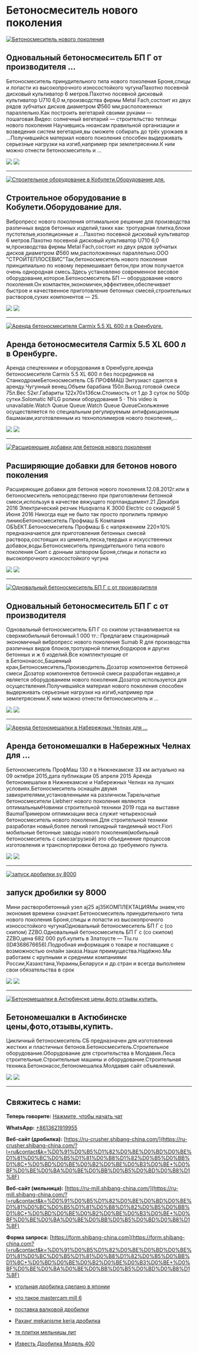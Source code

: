 # Бетоносмеситель нового поколения

<a href="https://swt.shibang-china.com/?l=ru&img&k=%D0%91%D0%B5%D1%82%D0%BE%D0%BD%D0%BE%D1%81%D0%BC%D0%B5%D1%81%D0%B8%D1%82%D0%B5%D0%BB%D1%8C+%D0%BD%D0%BE%D0%B2%D0%BE%D0%B3%D0%BE+%D0%BF%D0%BE%D0%BA%D0%BE%D0%BB%D0%B5%D0%BD%D0%B8%D1%8F" target="_blank">![Бетоносмеситель нового поколения](http://static.shibang-china.com/all-800x300/214.jpg)</a>

## Одновальный бетоносмеситель БП Г от производителя …
Бетоносмеситель принудительного типа нового поколения Броня,спицы и лопасти из высокопрочного износостойкого чугунаПахотно посевной дисковый культиватор 6 метров.Пахотно посевной дисковый культиватор U710 6,0 м,производства фирмы Metal Fach,состоит из двух рядов зубчатых дисков диаметром &#216;560 мм,расположенных параллельно.Как построить вегетарий своими руками — пошаговая.Видео: солнечный вегетарий — строительство теплицы нового поколения Научившись нюансам правильной организации и возведения систем вегетария,вы сможете собирать до трёх урожаев в …Получившийся материал нового поколения способен выдерживать серьезные нагрузки на изгиб,например при землетрясении.К ним можно отнести бетоносмеситель и …


<a href="https://whatsapp.shibangsoft.com/WhatsApp.php" target="_blank" title="WhatsApp">![](http://static.shibang-china.com/icon/whatsapp.png)</a> <a href="https://swt.shibang-china.com/?l=ru&icon&k=%D0%91%D0%B5%D1%82%D0%BE%D0%BD%D0%BE%D1%81%D0%BC%D0%B5%D1%81%D0%B8%D1%82%D0%B5%D0%BB%D1%8C+%D0%BD%D0%BE%D0%B2%D0%BE%D0%B3%D0%BE+%D0%BF%D0%BE%D0%BA%D0%BE%D0%BB%D0%B5%D0%BD%D0%B8%D1%8F" target="_blank">![](http://static.shibang-china.com/icon/chat-ru.png)</a>

---

<a href="https://swt.shibang-china.com/?l=ru&img&k=%D0%91%D0%B5%D1%82%D0%BE%D0%BD%D0%BE%D1%81%D0%BC%D0%B5%D1%81%D0%B8%D1%82%D0%B5%D0%BB%D1%8C+%D0%BD%D0%BE%D0%B2%D0%BE%D0%B3%D0%BE+%D0%BF%D0%BE%D0%BA%D0%BE%D0%BB%D0%B5%D0%BD%D0%B8%D1%8F" target="_blank">![Строительное оборудование в Кобулети.Оборудование для.](http://static.shibang-china.com/all-800x300/537.jpg)</a>

## Строительное оборудование в Кобулети.Оборудование для.
Вибропресс нового поколения оптимальное решение для производства различных видов бетонных изделий,таких как: тротуарная плитка,блоки пустотелые,изоляционные и …Пахотно посевной дисковый культиватор 6 метров.Пахотно посевной дисковый культиватор U710 6,0 м,производства фирмы Metal Fach,состоит из двух рядов зубчатых дисков диаметром &#216;560 мм,расположенных параллельно.ООО &quot;СТРОЙТЕПЛОСЕВИС&quot;Так,бетоносмеситель нового поколения принципиально по новому перемешивает бетон,при этом получается очень однородная смесь.Здесь установлено современное весовое оборудование,которое.Бетоносмеситель БП — оборудование нового поколения.Он компактен,экономичен,эффективен,обеспечивает быстрое и качественное приготовление бетонных смесей,строительных растворов,сухих компонентов — 25.


<a href="https://whatsapp.shibangsoft.com/WhatsApp.php" target="_blank" title="WhatsApp">![](http://static.shibang-china.com/icon/whatsapp.png)</a> <a href="https://swt.shibang-china.com/?l=ru&icon&k=%D0%91%D0%B5%D1%82%D0%BE%D0%BD%D0%BE%D1%81%D0%BC%D0%B5%D1%81%D0%B8%D1%82%D0%B5%D0%BB%D1%8C+%D0%BD%D0%BE%D0%B2%D0%BE%D0%B3%D0%BE+%D0%BF%D0%BE%D0%BA%D0%BE%D0%BB%D0%B5%D0%BD%D0%B8%D1%8F" target="_blank">![](http://static.shibang-china.com/icon/chat-ru.png)</a>

---

<a href="https://swt.shibang-china.com/?l=ru&img&k=%D0%91%D0%B5%D1%82%D0%BE%D0%BD%D0%BE%D1%81%D0%BC%D0%B5%D1%81%D0%B8%D1%82%D0%B5%D0%BB%D1%8C+%D0%BD%D0%BE%D0%B2%D0%BE%D0%B3%D0%BE+%D0%BF%D0%BE%D0%BA%D0%BE%D0%BB%D0%B5%D0%BD%D0%B8%D1%8F" target="_blank">![Аренда бетоносмесителя Carmix 5.5 XL 600 л в Оренбурге.](http://static.shibang-china.com/all-800x300/1224.jpg)</a>

## Аренда бетоносмесителя Carmix 5.5 XL 600 л в Оренбурге.
Аренда спецтехники и оборудования в Оренбурге,аренда бетоносмесителя Carmix 5.5 XL 600 л без посредников на СтанкодромеБетоносмеситель СБ ПРОФМАШ Энтузиаст сдается в аренду.Чугунный венец.Объем барабана 150л.Выход готовой смеси 75л.Вес 52кг.Габариты 122х70х136см.Стоимость от 1 до 3 суток по 500р сутки.Solomatic NFLG ролики оборудования 5&nbsp;&#0183;&#32;This video is unavailable.Watch Queue Queue.Watch Queue QueueСкольжение осуществляется по специальным регулируемым антифрикционным башмакам,изготовленным из технополимеров нового поколения,…


<a href="https://whatsapp.shibangsoft.com/WhatsApp.php" target="_blank" title="WhatsApp">![](http://static.shibang-china.com/icon/whatsapp.png)</a> <a href="https://swt.shibang-china.com/?l=ru&icon&k=%D0%91%D0%B5%D1%82%D0%BE%D0%BD%D0%BE%D1%81%D0%BC%D0%B5%D1%81%D0%B8%D1%82%D0%B5%D0%BB%D1%8C+%D0%BD%D0%BE%D0%B2%D0%BE%D0%B3%D0%BE+%D0%BF%D0%BE%D0%BA%D0%BE%D0%BB%D0%B5%D0%BD%D0%B8%D1%8F" target="_blank">![](http://static.shibang-china.com/icon/chat-ru.png)</a>

---

<a href="https://swt.shibang-china.com/?l=ru&img&k=%D0%91%D0%B5%D1%82%D0%BE%D0%BD%D0%BE%D1%81%D0%BC%D0%B5%D1%81%D0%B8%D1%82%D0%B5%D0%BB%D1%8C+%D0%BD%D0%BE%D0%B2%D0%BE%D0%B3%D0%BE+%D0%BF%D0%BE%D0%BA%D0%BE%D0%BB%D0%B5%D0%BD%D0%B8%D1%8F" target="_blank">![Расширяющие добавки для бетонов нового поколения](http://static.shibang-china.com/all-800x300/389.jpg)</a>

## Расширяющие добавки для бетонов нового поколения
Расширяющие добавки для бетонов нового поколения.12.08.2012г.или в бетоносмеситель непосредственно при приготовлении бетонной смеси,используя в качестве вяжущего портландцемент.21 Декабря 2016 Электрический резчик Husqvarna K 3000 Electric со скидкой! 5 Июня 2016 Никогда еще не было так просто пропилить прямую линиюБетоносмеситель Профмаш Б Компания ОБЪЕКТ.Бетоносмеситель Профмаш Б с напряжением 220&#177;10% предназначается для приготовления бетонных смесей раствора,состоящих из цемента,песка,твердых и искусственных добавок,воды.Бетоносмеситель принудительного типа нового поколения Скип с донным затвором Броня,спицы и лопасти из высокопрочного износостойкого чугуна


<a href="https://whatsapp.shibangsoft.com/WhatsApp.php" target="_blank" title="WhatsApp">![](http://static.shibang-china.com/icon/whatsapp.png)</a> <a href="https://swt.shibang-china.com/?l=ru&icon&k=%D0%91%D0%B5%D1%82%D0%BE%D0%BD%D0%BE%D1%81%D0%BC%D0%B5%D1%81%D0%B8%D1%82%D0%B5%D0%BB%D1%8C+%D0%BD%D0%BE%D0%B2%D0%BE%D0%B3%D0%BE+%D0%BF%D0%BE%D0%BA%D0%BE%D0%BB%D0%B5%D0%BD%D0%B8%D1%8F" target="_blank">![](http://static.shibang-china.com/icon/chat-ru.png)</a>

---

<a href="https://swt.shibang-china.com/?l=ru&img&k=%D0%91%D0%B5%D1%82%D0%BE%D0%BD%D0%BE%D1%81%D0%BC%D0%B5%D1%81%D0%B8%D1%82%D0%B5%D0%BB%D1%8C+%D0%BD%D0%BE%D0%B2%D0%BE%D0%B3%D0%BE+%D0%BF%D0%BE%D0%BA%D0%BE%D0%BB%D0%B5%D0%BD%D0%B8%D1%8F" target="_blank">![Одновальный бетоносмеситель БП Г с от производителя](http://static.shibang-china.com/all-800x300/997.jpg)</a>

## Одновальный бетоносмеситель БП Г с от производителя
Одновальный бетоносмеситель БП Г со скипом устанавливается на сверхмобильный бетонный.1 000 тг.: Предлагаем стационарный экономичный вибропресс нового поколения Sumab R для производства различных видов блоков,тротуарной плитки,бордюров и других бетонных и ж б изделий.Все комплектующие от в.Бетононасос,Башенный кран,Бетоносмеситель,Производитель.Дозатор компонентов бетонной смеси Дозатор компонентов бетонной смеси разработан недавно,и является оборудованием нового поколения.Дозатор используется для осуществления.Получившийся материал нового поколения способен выдерживать серьезные нагрузки на изгиб,например при землетрясении.К ним можно отнести бетоносмеситель и …


<a href="https://whatsapp.shibangsoft.com/WhatsApp.php" target="_blank" title="WhatsApp">![](http://static.shibang-china.com/icon/whatsapp.png)</a> <a href="https://swt.shibang-china.com/?l=ru&icon&k=%D0%91%D0%B5%D1%82%D0%BE%D0%BD%D0%BE%D1%81%D0%BC%D0%B5%D1%81%D0%B8%D1%82%D0%B5%D0%BB%D1%8C+%D0%BD%D0%BE%D0%B2%D0%BE%D0%B3%D0%BE+%D0%BF%D0%BE%D0%BA%D0%BE%D0%BB%D0%B5%D0%BD%D0%B8%D1%8F" target="_blank">![](http://static.shibang-china.com/icon/chat-ru.png)</a>

---

<a href="https://swt.shibang-china.com/?l=ru&img&k=%D0%91%D0%B5%D1%82%D0%BE%D0%BD%D0%BE%D1%81%D0%BC%D0%B5%D1%81%D0%B8%D1%82%D0%B5%D0%BB%D1%8C+%D0%BD%D0%BE%D0%B2%D0%BE%D0%B3%D0%BE+%D0%BF%D0%BE%D0%BA%D0%BE%D0%BB%D0%B5%D0%BD%D0%B8%D1%8F" target="_blank">![Аренда бетономешалки в Набережных Челнах для …](http://static.shibang-china.com/all-800x300/779.jpg)</a>

## Аренда бетономешалки в Набережных Челнах для …
Бетоносмеситель ПрофМаш 130 л в Нижнекамске 33 км актуально на 09 октября 2015,дата публикации 05 апреля 2015 Аренда бетономешалки в Нижнекамске и Набережных Челнах на лучших условиях.Бетоносмеситель оснащён двумя завихрителями,установленными на различном.Тарельчатые бетоносмесители Liebherr нового поколения являются оптимальнымНовинки строительной техники 2019 года на выставке BaumaПримером оптимизации веса служит четырехосный бетоносмеситель нового поколения.Для строительной техники разработан новый,более легкий гипоидный тандемный мост.Fiori мобильные бетонные заводы нового поколения(мобильный бетоносмеситель с самозагрузкой) это объединение процессов изготовления и транспортировки бетона до требуемого пункта.


<a href="https://whatsapp.shibangsoft.com/WhatsApp.php" target="_blank" title="WhatsApp">![](http://static.shibang-china.com/icon/whatsapp.png)</a> <a href="https://swt.shibang-china.com/?l=ru&icon&k=%D0%91%D0%B5%D1%82%D0%BE%D0%BD%D0%BE%D1%81%D0%BC%D0%B5%D1%81%D0%B8%D1%82%D0%B5%D0%BB%D1%8C+%D0%BD%D0%BE%D0%B2%D0%BE%D0%B3%D0%BE+%D0%BF%D0%BE%D0%BA%D0%BE%D0%BB%D0%B5%D0%BD%D0%B8%D1%8F" target="_blank">![](http://static.shibang-china.com/icon/chat-ru.png)</a>

---

<a href="https://swt.shibang-china.com/?l=ru&img&k=%D0%91%D0%B5%D1%82%D0%BE%D0%BD%D0%BE%D1%81%D0%BC%D0%B5%D1%81%D0%B8%D1%82%D0%B5%D0%BB%D1%8C+%D0%BD%D0%BE%D0%B2%D0%BE%D0%B3%D0%BE+%D0%BF%D0%BE%D0%BA%D0%BE%D0%BB%D0%B5%D0%BD%D0%B8%D1%8F" target="_blank">![запуск дробилки sy 8000](http://static.shibang-china.com/all-800x300/641.jpg)</a>

## запуск дробилки sy 8000
Мини растворобетонный узел aj25 aj35КОМПЛЕКТАЦИЯМы знаем,что экономия времени означает.Бетоносмеситель принудительного типа нового поколения Броня,спицы и лопасти из высокопрочного износостойкого чугунаОдновальный бетоносмеситель БП Г c (со скипом) ZZBO.Одновальный бетоносмеситель БП Г c (со скипом) ZZBO,цена 682 000 руб.купить в Златоусте — Tiu.ru (ID#368676656).Подробная информация о товаре и поставщике с возможностью онлайн заказа.Наши преимущества.Надёжно.Мы работаем с крупными и средними компаниями России,Казахстана,Украины,Беларуси и др.стран и всегда выполняем свои обязательства в срок


<a href="https://whatsapp.shibangsoft.com/WhatsApp.php" target="_blank" title="WhatsApp">![](http://static.shibang-china.com/icon/whatsapp.png)</a> <a href="https://swt.shibang-china.com/?l=ru&icon&k=%D0%91%D0%B5%D1%82%D0%BE%D0%BD%D0%BE%D1%81%D0%BC%D0%B5%D1%81%D0%B8%D1%82%D0%B5%D0%BB%D1%8C+%D0%BD%D0%BE%D0%B2%D0%BE%D0%B3%D0%BE+%D0%BF%D0%BE%D0%BA%D0%BE%D0%BB%D0%B5%D0%BD%D0%B8%D1%8F" target="_blank">![](http://static.shibang-china.com/icon/chat-ru.png)</a>

---

<a href="https://swt.shibang-china.com/?l=ru&img&k=%D0%91%D0%B5%D1%82%D0%BE%D0%BD%D0%BE%D1%81%D0%BC%D0%B5%D1%81%D0%B8%D1%82%D0%B5%D0%BB%D1%8C+%D0%BD%D0%BE%D0%B2%D0%BE%D0%B3%D0%BE+%D0%BF%D0%BE%D0%BA%D0%BE%D0%BB%D0%B5%D0%BD%D0%B8%D1%8F" target="_blank">![Бетономешалки в Актюбинске цены,фото,отзывы,купить.](http://static.shibang-china.com/all-800x300/658.jpg)</a>

## Бетономешалки в Актюбинске цены,фото,отзывы,купить.
Цикличный бетоносмеситель СБ предназначен для изготовления жестких и пластичных бетонов.Бетоносмеситель.Строительное оборудование.Оборудование для строительства в Молдавия.Леса строительные.Строительные машины и оборудование.Строительная техника.Бетононасос,бетономешалка.Молдавия сайт объявлений.

<a href="https://whatsapp.shibangsoft.com/WhatsApp.php" target="_blank" title="WhatsApp">![](http://static.shibang-china.com/icon/whatsapp.png)</a> <a href="https://swt.shibang-china.com/?l=ru&icon&k=%D0%91%D0%B5%D1%82%D0%BE%D0%BD%D0%BE%D1%81%D0%BC%D0%B5%D1%81%D0%B8%D1%82%D0%B5%D0%BB%D1%8C+%D0%BD%D0%BE%D0%B2%D0%BE%D0%B3%D0%BE+%D0%BF%D0%BE%D0%BA%D0%BE%D0%BB%D0%B5%D0%BD%D0%B8%D1%8F" target="_blank">![](http://static.shibang-china.com/icon/chat-ru.png)</a>

---
## Свяжитесь с нами:

**Теперь говорите:** [Нажмите, чтобы начать чат](https://swt.shibang-china.com?l=ru&contact&k=%D0%91%D0%B5%D1%82%D0%BE%D0%BD%D0%BE%D1%81%D0%BC%D0%B5%D1%81%D0%B8%D1%82%D0%B5%D0%BB%D1%8C+%D0%BD%D0%BE%D0%B2%D0%BE%D0%B3%D0%BE+%D0%BF%D0%BE%D0%BA%D0%BE%D0%BB%D0%B5%D0%BD%D0%B8%D1%8F)

**WhatsApp:**  [+8613621919955](https://whatsapp.shibangsoft.com/WhatsApp.php)

**Веб-сайт (дробилка):** [https://ru-crusher.shibang-china.com/](https://ru-crusher.shibang-china.com/?l=ru&contact&k=%D0%91%D0%B5%D1%82%D0%BE%D0%BD%D0%BE%D1%81%D0%BC%D0%B5%D1%81%D0%B8%D1%82%D0%B5%D0%BB%D1%8C+%D0%BD%D0%BE%D0%B2%D0%BE%D0%B3%D0%BE+%D0%BF%D0%BE%D0%BA%D0%BE%D0%BB%D0%B5%D0%BD%D0%B8%D1%8F)

**Веб-сайт (мельница):** [https://ru-mill.shibang-china.com/](https://ru-mill.shibang-china.com/?l=ru&contact&k=%D0%91%D0%B5%D1%82%D0%BE%D0%BD%D0%BE%D1%81%D0%BC%D0%B5%D1%81%D0%B8%D1%82%D0%B5%D0%BB%D1%8C+%D0%BD%D0%BE%D0%B2%D0%BE%D0%B3%D0%BE+%D0%BF%D0%BE%D0%BA%D0%BE%D0%BB%D0%B5%D0%BD%D0%B8%D1%8F)

**Форма запроса:** [https://form.shibang-china.com](https://form.shibang-china.com?l=ru&contact&k=%D0%91%D0%B5%D1%82%D0%BE%D0%BD%D0%BE%D1%81%D0%BC%D0%B5%D1%81%D0%B8%D1%82%D0%B5%D0%BB%D1%8C+%D0%BD%D0%BE%D0%B2%D0%BE%D0%B3%D0%BE+%D0%BF%D0%BE%D0%BA%D0%BE%D0%BB%D0%B5%D0%BD%D0%B8%D1%8F)

* [угольная дробилка сделано в японии](../125/%D1%83%D0%B3%D0%BE%D0%BB%D1%8C%D0%BD%D0%B0%D1%8F%20%D0%B4%D1%80%D0%BE%D0%B1%D0%B8%D0%BB%D0%BA%D0%B0%20%D1%81%D0%B4%D0%B5%D0%BB%D0%B0%D0%BD%D0%BE%20%D0%B2%20%D1%8F%D0%BF%D0%BE%D0%BD%D0%B8%D0%B8.md)

* [что такое mastercam mill 6](../125/%D1%87%D1%82%D0%BE%20%D1%82%D0%B0%D0%BA%D0%BE%D0%B5%20mastercam%20mill%206.md)

* [поставка валковой дробилки](../122/%D0%BF%D0%BE%D1%81%D1%82%D0%B0%D0%B2%D0%BA%D0%B0%20%D0%B2%D0%B0%D0%BB%D0%BA%D0%BE%D0%B2%D0%BE%D0%B9%20%D0%B4%D1%80%D0%BE%D0%B1%D0%B8%D0%BB%D0%BA%D0%B8.md)

* [Раханг mekanisme kerja дробилка](../123/%D0%A0%D0%B0%D1%85%D0%B0%D0%BD%D0%B3%20mekanisme%20kerja%20%D0%B4%D1%80%D0%BE%D0%B1%D0%B8%D0%BB%D0%BA%D0%B0.md)

* [те плитки мельницы лит](../122/%D1%82%D0%B5%20%D0%BF%D0%BB%D0%B8%D1%82%D0%BA%D0%B8%20%D0%BC%D0%B5%D0%BB%D1%8C%D0%BD%D0%B8%D1%86%D1%8B%20%D0%BB%D0%B8%D1%82.md)

* [Известь Дробилка Модель 400](../121/%D0%98%D0%B7%D0%B2%D0%B5%D1%81%D1%82%D1%8C%20%D0%94%D1%80%D0%BE%D0%B1%D0%B8%D0%BB%D0%BA%D0%B0%20%D0%9C%D0%BE%D0%B4%D0%B5%D0%BB%D1%8C%20400.md)